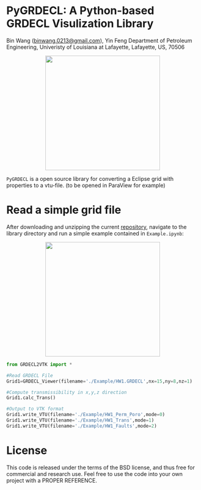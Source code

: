 PyGRDECL: A Python-based GRDECL Visulization Library
==============================================================================================
Bin Wang (binwang.0213@gmail.com), Yin Feng
Department of Petroleum Engineering, Univeristy of Louisiana at Lafayette, Lafayette, US, 70506

<p align="center">
  <img src = "https://github.com/BinWang0213/PyGRDECL/blob/master/img/PermX.png" height="300">
</p>

`PyGRDECL` is a open source library for converting a Eclipse grid with properties to a vtu-file.
(to be opened in ParaView for example)

# Read a simple grid file

After downloading and unzipping the current <a href="https://github.com/BinWang0213/PyGRDECL/archive/master.zip">repository</a>, navigate to the library directory and run a simple example contained in `Example.ipynb`:

<p align="center">
  <img src = "https://github.com/BinWang0213/PyGRDECL/blob/master/img/Fault.png" height="300">
</p>

```python
from GRDECL2VTK import * 

#Read GRDECL File
Grid1=GRDECL_Viewer(filename='./Example/HW1.GRDECL',nx=15,ny=8,nz=1)

#Compute transmissibility in x,y,z direction
Grid1.calc_Trans()

#Output to VTK format
Grid1.write_VTU(filename='./Example/HW1_Perm_Poro',mode=0)
Grid1.write_VTU(filename='./Example/HW1_Trans',mode=1)
Grid1.write_VTU(filename='./Example/HW1_Faults',mode=2)
```


# License

This code is released under the terms of the BSD license, and thus free for commercial and research use. Feel free to use the code into your own project with a PROPER REFERENCE.  
